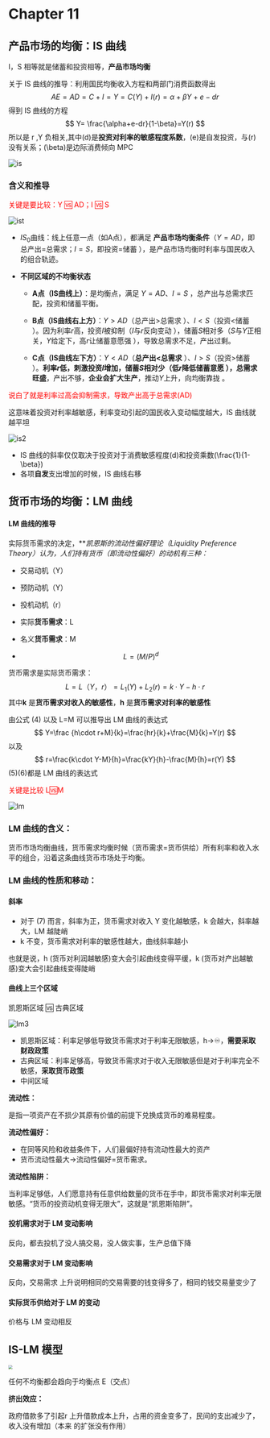 # Chapter 11

## 产品市场的均衡：IS 曲线

I，S 相等就是储蓄和投资相等，**产品市场均衡**

关于 IS 曲线的推导：利用国民均衡收入方程和两部门消费函数得出
$$
AE=AD=C+I
=Y=C(Y)+I(r)=\alpha +\beta Y+e-dr
$$
得到 IS 曲线的方程
$$
Y=  \frac{\alpha+e-dr}{1-\beta}=Y(r)
$$
所以是 r ,Y 负相关,其中\(d\)是**投资对利率的敏感程度系数**，\(e\)是自发投资，与\(r\)没有关系；\(\beta\)是边际消费倾向 MPC

![is](IS.png)

### 含义和推导

<font color = 'red'>关键是要比较：Y 🆚 AD；I 🆚 S</font>

![ist](is推导.png)

- $IS_0$曲线：线上任意一点（如A点），都满足 **产品市场均衡条件**（$Y = AD$，即总产出=总需求；$I = S$，即投资=储蓄 ），是产品市场均衡时利率与国民收入的组合轨迹。

- **不同区域的不均衡状态** 

  - **A点（IS曲线上）**：是均衡点，满足 $Y = AD$、$I = S$ ，总产出与总需求匹配，投资和储蓄平衡。  

  - **B点（IS曲线右上方）**：$Y>AD$（总产出>总需求 ）、$I<S$（投资<储蓄 ）。因为利率$r$高，投资$I$被抑制（$I$与$r$反向变动 ），储蓄$S$相对多（$S$与$Y$正相关，$Y$给定下，高$r$让储蓄意愿强 ），导致总需求不足，产出过剩。  

  - **C点（IS曲线左下方）**：$Y<AD$（**总产出<总需求** ）、$I>S$（投资>储蓄 ）。**利率$r$低，刺激投资$I$增加，储蓄$S$相对少（低$r$降低储蓄意愿 ），总需求旺盛**，产出不够，**企业会扩大生产**，推动$Y$上升，向均衡靠拢 。 

<font color = "red">说白了就是利率过高会抑制需求，导致产出高于总需求\(AD\)</font>

这意味着投资对利率越敏感，利率变动引起的国民收入变动幅度越大，IS 曲线就越平坦 

![is2](is2.png)

- IS 曲线的斜率仅仅取决于投资对于消费敏感程度\(d\)和投资乘数\(\frac{1}{1-\beta}\)
- 各项**自发**支出增加的时候，IS 曲线右移

## 货币市场的均衡：LM 曲线

#### LM 曲线的推导

实际货币需求的决定，***凯恩斯的流动性偏好理论（Liquidity Preference Theory）*认为，人们持有货币（即流动性偏好）的动机有三种：**

- 交易动机（Y） 
- 预防动机（Y）
- 投机动机（r）



- 实际**货币需求**：L

- 名义**货币需求**：M

- $$
  L=(M/P)^d
  $$

  

货币需求是实际货币需求：
$$
L=L（Y，r）=L_{1}(Y)+L_{2}(r)=k\cdot Y-h\cdot r
$$
其中**k** 是**货币需求对收入的敏感性**，**h** 是**货币需求对利率的敏感性**

由公式 (4) 以及 L=M 可以推导出 LM 曲线的表达式
$$
Y=\frac {h\cdot r+M}{k}=\frac{hr}{k}+\frac{M}{k}=Y(r)
$$
以及
$$
r=\frac{k\cdot Y-M}{h}=\frac{kY}{h}-\frac{M}{h}=r(Y)
$$
(5)(6)都是 LM 曲线的表达式

<font color='red'>关键是比较 L🆚M</font>

![lm](lm.png)

### **LM 曲线的含义：**

货币市场均衡曲线，货币需求均衡时候（货币需求=货币供给）所有利率和收入水平的组合，沿着这条曲线货币市场处于均衡。

### **LM 曲线的性质和移动：**

#### 斜率

- 对于 (7) 而言，斜率为正，货币需求对收入 Y 变化越敏感，k 会越大，斜率越大，LM 越陡峭
- k 不变，货币需求对利率的敏感性越大，曲线斜率越小

也就是说，h (货币对利润越敏感)变大会引起曲线变得平缓，k (货币对产出越敏感)变大会引起曲线变得陡峭

#### 曲线上三个区域

凯恩斯区域 🆚 古典区域

![lm3](lm3.png)

- 凯恩斯区域：利率足够低导致货币需求对于利率无限敏感，h->♾️，**需要采取财政政策**
- 古典区域：利率足够高，导致货币需求对于收入无限敏感但是对于利率完全不敏感，**采取货币政策**
- 中间区域

**流动性：**

是指一项资产在不损少其原有价值的前提下兑换成货币的难易程度。

**流动性偏好：**

- 在同等风险和收益条件下，人们最偏好持有流动性最大的资产
- 货币流动性最大->流动性偏好=货币需求。

**流动性陷阱：**

当利率足够低，人们愿意持有任意供给数量的货币在手中，即货币需求对利率无限敏感。“货币的投资动机变得无限大”，这就是“凯恩斯陷阱”。

<!--由于投机动机，当利率高人们倾向于将货币转入债券市场，减持流动货币；反之增持货币-->

#### 投机需求对于 LM 变动影响

反向，都去投机了没人搞交易，没人做实事，生产总值下降

#### 交易需求对于 LM 变动影响

反向，交易需求 上升说明相同的交易需要的钱变得多了，相同的钱交易量变少了

#### 实际货币供给对于 LM 的变动

价格与 LM 变动相反

## IS-LM 模型

<img src="lmis.png" style="zoom:50%;" />

任何不均衡都会趋向于均衡点 E（交点）

**挤出效应：**

政府借款多了引起r 上升借款成本上升，占用的资金变多了，民间的支出减少了，收入没有增加（本来 的扩张没有作用）
